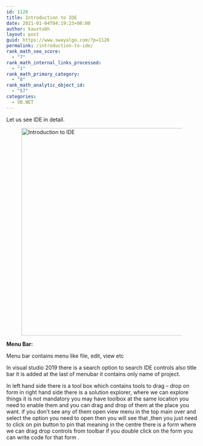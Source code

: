 ```yaml
---
id: 1126
title: Introduction to IDE
date: 2021-01-04T04:19:23+00:00
author: kaustubh
layout: post
guid: https://www.swayalgo.com/?p=1126
permalink: /introduction-to-ide/
rank_math_seo_score:
  - "7"
rank_math_internal_links_processed:
  - "1"
rank_math_primary_category:
  - "8"
rank_math_analytic_object_id:
  - "57"
categories:
  - VB.NET
---
```

Let us see IDE in detail.<figure class="wp-block-image size-large">

<img loading="lazy" width="1024" height="547" src="http://blog.kaustubh.codes/wp-content/uploads/2021/01/intro-ide-1024x547.png" alt="Introduction to IDE" class="wp-image-1128" srcset="https://blog.kaustubh.codes/wp-content/uploads/2021/01/intro-ide-1024x547.png 1024w, https://blog.kaustubh.codes/wp-content/uploads/2021/01/intro-ide-300x160.png 300w, https://blog.kaustubh.codes/wp-content/uploads/2021/01/intro-ide-768x410.png 768w, https://blog.kaustubh.codes/wp-content/uploads/2021/01/intro-ide-1200x641.png 1200w, https://blog.kaustubh.codes/wp-content/uploads/2021/01/intro-ide.png 1366w" sizes="(max-width: 1024px) 100vw, 1024px" /> </figure> 

**Menu Bar:**

Menu bar contains menu like file, edit, view etc

In visual studio 2019 there is a search option to search IDE controls also title bar it is added at the last of menubar it contains only name of project.

In left hand side there is a tool box which contains tools to drag &#8211; drop on form in right hand side there is a solution explorer, where we can explore things it is not mandatory you may have toolbox at the same location you need to enable them and you can drag and drop of them at the place you want. if you don&#8217;t see any of them open view menu in the top main over and select the option you need to open then you will see that ,then you just need to click on pin button to pin that meaning in the centre there is a form where we can drag drop controls from toolbar if you double click on the form you can write code for that form .